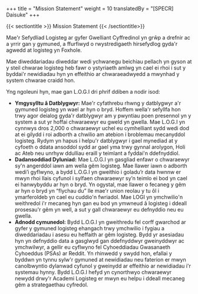 +++
title = "Mission Statement"
weight = 10
translatedBy = "[SPECR] Daisuke"
+++

{{< sectiontitle >}} Mission Statement {{< /sectiontitle>}}

Mae'r Sefydliad Logisteg ar gyfer Gwelliant Cyffredinol yn grŵp a drefnir ac a yrrir gan y gymuned, a ffurfiwyd o rwystredigaeth hirsefydlog gyda'r agwedd at logisteg yn Foxhole.

Mae diweddariadau diweddar wedi ychwanegu beichiau pellach yn gyson at y steil chwarae logisteg heb fawr o ystyriaeth amlwg yn cael ei rhoi i sut y byddai'r newidiadau hyn yn effeithio ar chwaraeadwyedd a mwynhad y system chwarae craidd hon.

Yng ngoleuni hyn, mae gan L.O.G.I dri phrif ddiben a nodir isod:

* **Ymgysylltu â Datblygwyr:** Mae'r cyfathrebu rhwng y datblygwyr a'r gymuned logisteg yn wael ar hyn o bryd. Hoffem wella'r sefyllfa hon trwy agor deialog gyda'r datblygwyr am y pwyntiau poen presennol yn y system a sut yr hoffai chwaraewyr eu gweld yn gwella. Mae L.O.G.I yn cynnwys dros 2,000 o chwaraewyr uchel eu cymhelliant sydd wedi dod at ei gilydd i roi adborth a chwilio am atebion i broblemau mecanyddol logisteg. Rydym yn hapus i helpu'r datblygwyr i gael mynediad at y cyfoeth o ddata ansoddol sydd ar gael yma trwy gynnal arolygon, Holi ac Ateb neu unrhyw ddulliau eraill y teimlant a fyddai'n ddefnyddiol.
* **Dadansoddiad Dyluniad:** Mae L.O.G.I yn gasgliad enfawr o chwaraewyr sy'n angerddol iawn am wella gêm logisteg. Mae llawer iawn o adborth wedi’i gyflwyno, a bydd L.O.G.I yn gweithio i goladu’r data hwnnw er mwyn rhoi llais cyfunol i sylfaen chwaraewyr sy’n teimlo ei bod yn cael ei hanwybyddu ar hyn o bryd. Yn ogystal, mae llawer o fecaneg y gêm ar hyn o bryd yn “flychau du” lle mae'r union reolau y tu ôl i ymarferoldeb yn cael eu cuddio'n fwriadol. Mae LOGI yn ymchwilio'n weithredol i'r mecaneg hyn gan eu bod yn ymwneud â logisteg i ddeall prosesau'r gêm yn well, a sut y gall chwaraewyr eu defnyddio neu eu gwella.
* **Adnodd cymunedol:** Bydd L.O.G.I yn gweithredu fel corff gwarchod ar gyfer y gymuned logisteg ehangach trwy ymchwilio i fygiau a diweddariadau i asesu eu heffaith ar gêm logisteg. Bydd yr asesiadau hyn yn defnyddio data a gasglwyd gan ddefnyddwyr gweinyddwyr ac ymchwilwyr, a gellir eu cyflwyno fel Cyhoeddiadau Gwasanaeth Cyhoeddus (PSAs) ar Reddit. Yn rhinwedd y swydd hon, efallai y byddwn yn tynnu sylw'r gymuned at newidiadau neu faterion er mwyn canolbwyntio dylanwad cyfunol y gweinydd ar effeithio ar newidiadau i'r systemau hynny. Bydd L.O.G.I hefyd yn cynorthwyo chwaraewyr newydd drwy'r Academi Logisteg er mwyn eu helpu i ddeall mecaneg gêm a strategaethau cyfredol.
